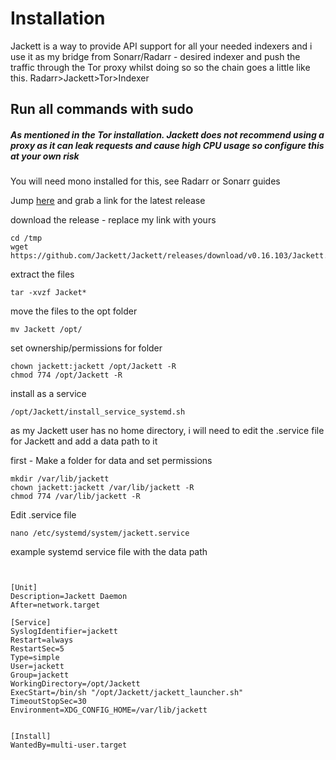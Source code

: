 # Installation 
Jackett is a way to provide API support for all your needed indexers and i use it as my bridge from Sonarr/Radarr - desired indexer and push the traffic through the Tor proxy whilst doing so so the chain goes a little like this. Radarr>Jackett>Tor>Indexer

## Run all commands with sudo 
##### As mentioned in the Tor installation. Jackett does not recommend using a proxy as it can leak requests and cause high CPU usage so configure this at your own risk

You will need mono installed for this, see Radarr or Sonarr guides

Jump [here](https://github.com/Jackett/Jackett/releases) and grab a link for the latest release

download the release - replace my link with yours
```
cd /tmp
wget https://github.com/Jackett/Jackett/releases/download/v0.16.103/Jackett.Binaries.LinuxAMDx64.tar.gz
```

extract the files
```
tar -xvzf Jacket*
```

move the files to the opt folder
```
mv Jackett /opt/
```

set ownership/permissions for folder
```
chown jackett:jackett /opt/Jackett -R
chmod 774 /opt/Jackett -R
```

install as a service
```
/opt/Jackett/install_service_systemd.sh
```

as my Jackett user has no home directory, i will need to edit the .service file for Jackett and add a data path to it

first - Make a folder for data and set permissions
```
mkdir /var/lib/jackett
chown jackett:jackett /var/lib/jackett -R
chmod 774 /var/lib/jackett -R
```

Edit .service file
```
nano /etc/systemd/system/jackett.service
```


example systemd service file with the data path 
```


[Unit]
Description=Jackett Daemon
After=network.target

[Service]
SyslogIdentifier=jackett
Restart=always
RestartSec=5
Type=simple
User=jackett
Group=jackett
WorkingDirectory=/opt/Jackett
ExecStart=/bin/sh "/opt/Jackett/jackett_launcher.sh"
TimeoutStopSec=30
Environment=XDG_CONFIG_HOME=/var/lib/jackett


[Install]
WantedBy=multi-user.target
```



